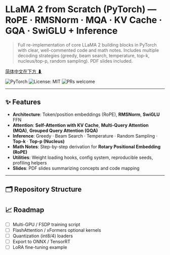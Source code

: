 # LLaMA 2 from Scratch (PyTorch) — RoPE · RMSNorm · MQA · KV Cache · GQA · SwiGLU + Inference

> Full re-implementation of core LLaMA 2 building blocks in PyTorch with clear, well-commented code and math notes. Includes multiple decoding strategies (greedy, beam search, temperature, top-k, nucleus/top-p, random sampling). PDF slides included.

[简体中文在下方 ⬇](#-简体中文说明)

![PyTorch](https://img.shields.io/badge/PyTorch-2.2+-ee4c2c)
![License: MIT](https://img.shields.io/badge/License-MIT-green.svg)
![PRs welcome](https://img.shields.io/badge/PRs-welcome-brightgreen.svg)

---

## ✨ Features
- **Architecture**: Token/position embeddings (RoPE), **RMSNorm**, **SwiGLU** FFN  
- **Attention**: **Self-Attention with KV Cache**, **Multi-Query Attention (MQA)**, **Grouped Query Attention (GQA)**  
- **Inference**: Greedy · Beam Search · Temperature · Random Sampling · **Top-k** · **Top-p (Nucleus)**  
- **Math Notes**: Step-by-step derivation for **Rotary Positional Embedding (RoPE)**  
- **Utilities**: Weight loading hooks, config system, reproducible seeds, profiling helpers  
- **Slides**: PDF slides summarizing concepts and code mapping

---

## 🗂️ Repository Structure

## 📈 Roadmap

- [ ] Multi-GPU / FSDP training script  
- [ ] FlashAttention / xFormers optional kernels  
- [ ] Quantization (int8/4) loaders  
- [ ] Export to ONNX / TensorRT  
- [ ] LoRA fine-tuning example
